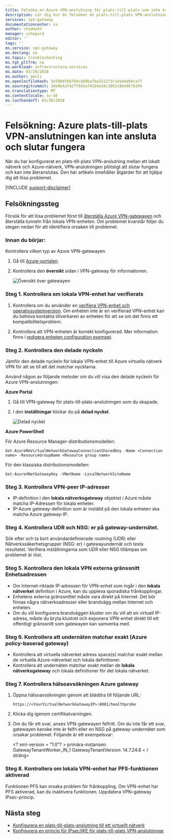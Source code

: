 ```yaml
---
title: Felsöka en Azure VPN-anslutning för plats-till-plats som inte kan ansluta | Microsoft Docs
description: Lär dig hur du felsöker en plats-till-plats VPN-anslutning som plötsligt slutar fungera och kan inte återanslutas.
services: vpn-gateway
documentationcenter: na
author: chadmath
manager: cshepard
editor: ''
tags: ''
ms.service: vpn-gateway
ms.devlang: na
ms.topic: troubleshooting
ms.tgt_pltfrm: na
ms.workload: infrastructure-services
ms.date: 03/29/2018
ms.author: genli
ms.openlocfilehash: 3e590df66f84cd88ba7ba251373c14a44a94ca77
ms.sourcegitcommit: 34e0b4a7427f9d2a74164a18c3063c8be967b194
ms.translationtype: MT
ms.contentlocale: sv-SE
ms.lasthandoff: 03/30/2018
---
```

# <a name="troubleshooting-an-azure-site-to-site-vpn-connection-cannot-connect-and-stops-working"></a>Felsökning: Azure plats-till-plats VPN-anslutningen kan inte ansluta och slutar fungera

När du har konfigurerat en plats-till-plats VPN-anslutning mellan ett lokalt nätverk och Azure-nätverk, VPN-anslutningen plötsligt att slutar fungera och kan inte återanslutas. Den här artikeln innehåller åtgärder för att hjälpa dig att lösa problemet. 

[!INCLUDE [support-disclaimer](../../includes/support-disclaimer.md)]

## <a name="troubleshooting-steps"></a>Felsökningssteg

Försök för att lösa problemet först till [återställa Azure VPN-gatewayen](vpn-gateway-resetgw-classic.md) och återställa tunneln från lokala VPN-enheten. Om problemet kvarstår följer du stegen nedan för att identifiera orsaken till problemet.

### <a name="prerequisite-step"></a>Innan du börjar:

Kontrollera vilken typ av Azure VPN-gatewayen.

1. Gå till [Azure-portalen](https://portal.azure.com).

2. Kontrollera den **översikt** sidan i VPN-gateway för informationen.
    
    ![Översikt över gatewayen](media\vpn-gateway-troubleshoot-site-to-site-cannot-connect\gatewayoverview.png)

### <a name="step-1-check-whether-the-on-premises-vpn-device-is-validated"></a>Steg 1. Kontrollera om lokala VPN-enhet har verifierats

1. Kontrollera om du använder en [verifiera VPN-enhet och operativsystemversion](vpn-gateway-about-vpn-devices.md#devicetable). Om enheten inte är en verifierad VPN-enhet kan du behöva kontakta tillverkaren av enheten för att se om det finns ett kompatibilitetsproblem.

2. Kontrollera att VPN-enheten är korrekt konfigurerad. Mer information finns i [redigera enheten configuration exempel](vpn-gateway-about-vpn-devices.md#editing).

### <a name="step-2-verify-the-shared-key"></a>Steg 2. Kontrollera den delade nyckeln

Jämför den delade nyckeln för lokala VPN-enhet till Azure virtuella nätverk VPN för att se till att det matchar nycklarna. 

Använd någon av följande metoder om du vill visa den delade nyckeln för Azure VPN-anslutningen:

**Azure Portal**

1. Gå till VPN-gateway för plats-till-plats-anslutningen som du skapade.

2. I den **inställningar** klickar du på **delad nyckel**.
    
    ![Delad nyckel](media/vpn-gateway-troubleshoot-site-to-site-cannot-connect/sharedkey.png)

**Azure PowerShell**

För Azure Resource Manager-distributionsmodellen:

    Get-AzureRmVirtualNetworkGatewayConnectionSharedKey -Name <Connection name> -ResourceGroupName <Resource group name>

För den klassiska distributionsmodellen:

    Get-AzureVNetGatewayKey -VNetName -LocalNetworkSiteName

### <a name="step-3-verify-the-vpn-peer-ips"></a>Steg 3. Kontrollera VPN-peer IP-adresser

-   IP-definition i den **lokala nätverksgateway** objektet i Azure måste matcha IP-Adressen för lokala enheter.
-   IP-Azure gateway-definition som är inställd på den lokala enheten ska matcha Azure gateway-IP.

### <a name="step-4-check-udr-and-nsgs-on-the-gateway-subnet"></a>Steg 4. Kontrollera UDR och NSG: er på gateway-undernätet.

Sök efter och ta bort användardefinierade routning (UDR) eller Nätverkssäkerhetsgrupper (NSG: er) i gatewayundernät och testa resultatet. Verifiera inställningarna som UDR eller NSG tillämpas om problemet är löst.

### <a name="step-5-check-the-on-premises-vpn-device-external-interface-address"></a>Steg 5. Kontrollera den lokala VPN externa gränssnitt Enhetsadressen

- Om Internet-riktade IP-adressen för VPN-enhet som ingår i den **lokala nätverket** definition i Azure, kan du uppleva sporadiska frånkopplingar.
- Enhetens externa gränssnittet måste vara direkt på Internet. Det bör finnas några nätverksadresser eller brandvägg mellan Internet och enheten.
- Om du vill konfigurera brandväggen kluster om du vill att en virtuell IP-adress, måste du bryta klustret och exponera VPN-enhet direkt till ett offentligt gränssnitt som gatewayen kan samverka med.

### <a name="step-6-verify-that-the-subnets-match-exactly-azure-policy-based-gateways"></a>Steg 6. Kontrollera att undernäten matchar exakt (Azure policy-baserad gateway)

-   Kontrollera att virtuella nätverket adress space(s) matchar exakt mellan de virtuella Azure-nätverket och lokala definitioner.
-   Kontrollera att undernäten matchar exakt mellan de **lokala nätverksgateway** och lokala definitioner för det lokala nätverket.

### <a name="step-7-verify-the-azure-gateway-health-probe"></a>Steg 7. Kontrollera hälsoavsökningen Azure gateway

1. Öppna hälsoavsökningen genom att bläddra till följande URL:

    `https://<YourVirtualNetworkGatewayIP>:8081/healthprobe`

2. Klicka dig igenom certifikatvarningen.
3. Om du får ett svar, anses VPN-gatewayen felfritt. Om du inte får ett svar, gatewayen kanske inte är felfri eller en NSG på gateway-undernätet som orsakar problemet. Följande är ett exempelsvar:

    &lt;? xml-version = ”1.0”? > <string xmlns="http://schemas.microsoft.com/2003/10/Serialization/">primära-instansen: GatewayTenantWorker_IN_1 GatewayTenantVersion: 14.7.24.6 < / sträng&gt;

### <a name="step-8-check-whether-the-on-premises-vpn-device-has-the-perfect-forward-secrecy-feature-enabled"></a>Steg 8. Kontrollera om lokala VPN-enhet har PFS-funktionen aktiverad

Funktionen PFS kan orsaka problem för frånkoppling. Om VPN-enhet har PFS aktiverad, kan du inaktivera funktionen. Uppdatera VPN-gateway IPsec-princip.

## <a name="next-steps"></a>Nästa steg

-   [Konfigurera en plats-till-plats-anslutning till ett virtuellt nätverk](vpn-gateway-howto-site-to-site-resource-manager-portal.md)
-   [Konfigurera en princip för IPsec/IKE för plats-till-plats VPN-anslutningar](vpn-gateway-ipsecikepolicy-rm-powershell.md)
